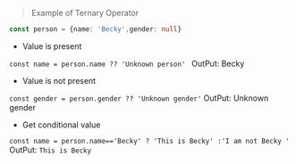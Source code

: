 > Example of Ternary Operator
```ts
const person = {name: 'Becky',gender: null}
```
* Value is present

`const name = person.name ?? 'Unknown person' ` OutPut: Becky
 
 * Value is not present 
 
`const gender = person.gender ?? 'Unknown gender'` OutPut: Unknown gender 

* Get conditional value  

`const name = person.name=='Becky' ? 'This is Becky' :'I am not Becky '` OutPut: `This is Becky`

   
